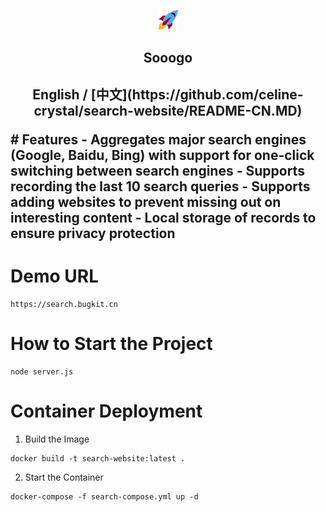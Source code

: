 <p align="center">
    <img src="https://github.com/celine-crystal/search-website/blob/main/assets/favicon-32x32.png" alt="描述" width="32"/>
<p>
<h2 align="center">
    Sooogo
<h2>
<p align="center">
    English / [中文](https://github.com/celine-crystal/search-website/README-CN.MD)
<p>
# Features
- Aggregates major search engines (Google, Baidu, Bing) with support for one-click switching between search engines
- Supports recording the last 10 search queries
- Supports adding websites to prevent missing out on interesting content
- Local storage of records to ensure privacy protection

# Demo URL
```shell
https://search.bugkit.cn
```

# How to Start the Project

```shell
node server.js
```

# Container Deployment

1. Build the Image
```shell
docker build -t search-website:latest .
```

2. Start the Container
```shell
docker-compose -f search-compose.yml up -d
```